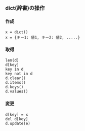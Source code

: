 
### dict(辞書)の操作

#### 作成

    x = dict()
    x = {キー1: 値1, キー2: 値2, .....}

#### 取得

    len(d)
    d[key]
    key in d
    key not in d
    d.clear()
    d.items()
    d.keys()
    d.values()

#### 変更

    d[key] = x
    del d[key]
    d.update(e)
